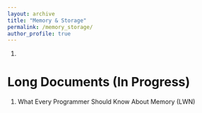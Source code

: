```yaml
---
layout: archive
title: "Memory & Storage"
permalink: /memory_storage/
author_profile: true
---
```


<ol>
   <li> </li>
</ol>


Long Documents (In Progress)
======
<ol>
   <li> What Every Programmer Should Know About Memory (LWN) </li>
</ol>

